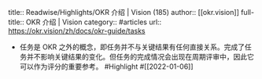 title:: Readwise/Highlights/OKR 介绍 | Vision (185)
author:: [[okr.vision]]
full-title:: OKR 介绍 | Vision
category:: #articles
url:: https://okr.vision/zh/docs/okr-guide/tasks

- 任务是 OKR 之外的概念，即任务并不与关键结果有任何直接关系。完成了任务并不影响关键结果的变化。但任务的完成情况会出现在周期评审中，因此它可以作为评分的重要参考。 #Highlight #[[2022-01-06]]